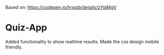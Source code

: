 Based on: https://codepen.io/hrsiqb/details/zYqjMgV

# Quiz-App
Added functionality to show realtime results.
Made the css design mobile friendly.
